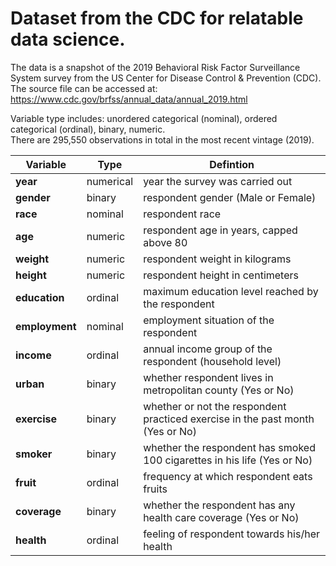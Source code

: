 # Dataset from the CDC for relatable data science.

The data is a snapshot of the 2019 Behavioral Risk Factor Surveillance System survey from the US Center for Disease Control & Prevention (CDC). The source file can be accessed at: https://www.cdc.gov/brfss/annual_data/annual_2019.html

Variable type includes: unordered categorical (nominal), ordered categorical (ordinal), binary, numeric.   
There are 295,550 observations in total in the most recent vintage (2019).

|**Variable** | Type | Defintion |  
|---|---|---| 
|**year** | numerical | year the survey was carried out |
| **gender** | binary | respondent gender (Male or Female) |   
| **race** | nominal | respondent race  |   
| **age** | numeric | respondent age in years, capped above 80 |   
| **weight** | numeric | respondent weight in kilograms |
| **height**  |numeric | respondent height in centimeters  | 
| **education** | ordinal | maximum education level reached by the respondent  | 
| **employment** | nominal | employment situation of the respondent |  
| **income** | ordinal | annual income group of the respondent (household level) |  
| **urban** | binary | whether respondent lives in metropolitan county (Yes or No)  |    
| **exercise** | binary | whether or not the respondent practiced exercise in the past month (Yes or No)  | 
| **smoker** | binary | whether the respondent has smoked 100 cigarettes in his life (Yes or No)  |    
| **fruit** | ordinal | frequency at which respondent eats fruits |  
| **coverage**|  binary | whether the respondent has any health care coverage (Yes or No) | 
| **health** | ordinal | feeling of respondent towards his/her health |
